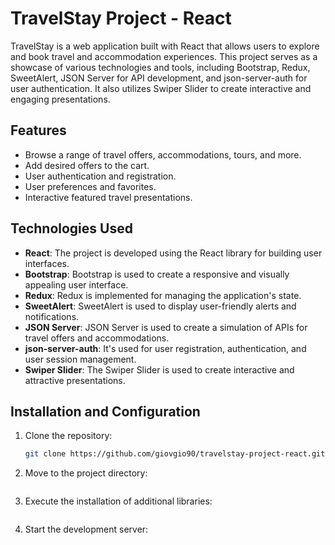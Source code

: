 # TravelStay Project - React

TravelStay is a web application built with React that allows users to explore and book travel and accommodation experiences. This project serves as a showcase of various technologies and tools, including Bootstrap, Redux, SweetAlert, JSON Server for API development, and json-server-auth for user authentication. It also utilizes Swiper Slider to create interactive and engaging presentations.

## Features

- Browse a range of travel offers, accommodations, tours, and more.
- Add desired offers to the cart.
- User authentication and registration.
- User preferences and favorites.
- Interactive featured travel presentations.

## Technologies Used

- **React**: The project is developed using the React library for building user interfaces.
- **Bootstrap**: Bootstrap is used to create a responsive and visually appealing user interface.
- **Redux**: Redux is implemented for managing the application's state.
- **SweetAlert**: SweetAlert is used to display user-friendly alerts and notifications.
- **JSON Server**: JSON Server is used to create a simulation of APIs for travel offers and accommodations.
- **json-server-auth**: It's used for user registration, authentication, and user session management.
- **Swiper Slider**: The Swiper Slider is used to create interactive and attractive presentations.

## Installation and Configuration

1. Clone the repository:
   ```bash
   git clone https://github.com/giovgio90/travelstay-project-react.git

2. Move to the project directory:
   ```cd travelstay-project-react

3. Execute the installation of additional libraries:
   ```npm install react-bootstrap react-bootstrap-icons swiper sweetalert2 redux react-redux redux-persist redux-persist-transform-encrypt

4. Start the development server:
   ```npm-run-dev
